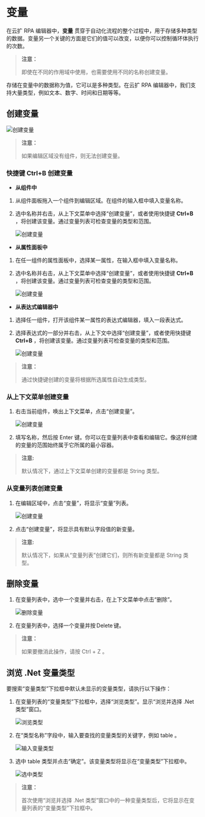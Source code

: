 # 变量

在云扩 RPA 编辑器中，**变量** 贯穿于自动化流程的整个过程中，用于存储多种类型的数据。变量另一个关键的方面是它们的值可以改变，以便你可以控制循环体执行的次数。

> **注意：**
>
> 即使在不同的作用域中使用，也需要使用不同的名称创建变量。

存储在变量中的数据称为值，它可以是多种类型。在云扩 RPA 编辑器中，我们支持大量类型，例如文本、数字、时间和日期等等。

## 创建变量

![创建变量](https://docimages.blob.core.chinacloudapi.cn/images/Studio/Variable/variabletips.png)

> **注意：**
>
> 如果编辑区域没有组件，则无法创建变量。

### 快捷键 Ctrl+B 创建变量

- **从组件中**

1. 从组件面板拖入一个组件到编辑区域。在组件的输入框中填入变量名称。
2. 选中名称并右击，从上下文菜单中选择“创建变量”，或者使用快捷键 **Ctrl+B** ，将创建该变量。通过变量列表可检查变量的类型和范围。

   ![创建变量](https://docimages.blob.core.chinacloudapi.cn/images/Studio/Variable/Activity-createVariable.png)

- **从属性面板中**

1. 在任一组件的属性面板中，选择某一属性，在输入框中填入变量名称。
2. 选中名称并右击，从上下文菜单中选择“创建变量”，或者使用快捷键 **Ctrl+B** ，将创建该变量。通过变量列表可检查变量的类型和范围。

   ![创建变量](https://docimages.blob.core.chinacloudapi.cn/images/Studio/Variable/Property-createVariable.png)

- **从表达式编辑器中**

1. 选择任一组件，打开该组件某一属性的表达式编辑器，填入一段表达式。
2. 选择表达式的一部分并右击，从上下文中选择“创建变量”，或者使用快捷键 **Ctrl+B** ，将创建该变量。通过变量列表可检查变量的类型和范围。

   ![创建变量](https://docimages.blob.core.chinacloudapi.cn/images/Studio/Variable/Editor-createVariable.png)

> **注意：**
>
>通过快捷键创建的变量将根据所选属性自动生成类型。
  
### 从上下文菜单创建变量

1. 右击当前组件，唤出上下文菜单，点击“创建变量”。

   ![创建变量](https://docimages.blob.core.chinacloudapi.cn/images/Studio/Variable/menu-createVariable.png)

2. 填写名称，然后按 Enter 键。你可以在变量列表中查看和编辑它。像这样创建的变量的范围始终属于它所属的最小容器。

>**注意:**
>
>默认情况下，通过上下文菜单创建的变量都是 String 类型。
  
### 从变量列表创建变量

1. 在编辑区域中，点击“变量”，将显示“变量”列表。

   ![创建变量](https://docimages.blob.core.chinacloudapi.cn/images/Studio/Variable/variablePanel-createVariable.png)

2. 点击“创建变量”，将显示具有默认字段值的新变量。

>**注意:**
>
>默认情况下，如果从“变量列表”创建它们，则所有新变量都是 String 类型。
  
## 删除变量

1. 在变量列表中，选中一个变量并右击，在上下文菜单中点击“删除”。

   ![删除变量](https://docimages.blob.core.chinacloudapi.cn/images/Studio/Variable/deleteVariable.png)

2. 在变量列表中，选择一个变量并按 Delete 键。

>**注意：**
>
>如果要撤消此操作，请按 Ctrl + Z 。

## 浏览 .Net 变量类型

要搜索“变量类型”下拉框中默认未显示的变量类型，请执行以下操作：

1. 在变量列表的“变量类型”下拉框中，选择“浏览类型”。显示“浏览并选择 .Net 类型”窗口。

    ![浏览类型](https://docimages.blob.core.chinacloudapi.cn/images/Studio/Variable/viewTypeOfVariable.png)

2. 在“类型名称”字段中，输入要查找的变量类型的关键字，例如 table 。

    ![输入变量类型](https://docimages.blob.core.chinacloudapi.cn/images/Studio/Variable/inputTable.png)

3. 选中 table 类型并点击“确定”。该变量类型将显示在“变量类型”下拉框中。

    ![选中类型](https://docimages.blob.core.chinacloudapi.cn/images/Studio/Variable/confirmTable.png)

>**注意：**
>
>首次使用“浏览并选择 .Net 类型”窗口中的一种变量类型后，它将显示在变量列表的“变量类型”下拉框中。
